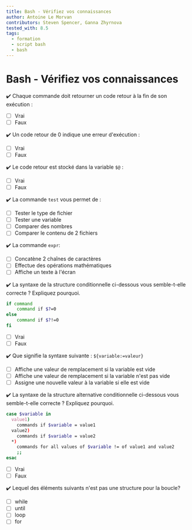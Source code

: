 ```yaml
---
title: Bash - Vérifiez vos connaissances
author: Antoine Le Morvan
contributors: Steven Spencer, Ganna Zhyrnova
tested_with: 8.5
tags:
  - formation
  - script bash
  - bash
---
```


# Bash - Vérifiez vos connaissances

:heavy_check_mark: Chaque commande doit retourner un code retour à la fin de son exécution :

- [ ] Vrai
- [ ] Faux

:heavy_check_mark: Un code retour de 0 indique une erreur d'exécution :

- [ ] Vrai
- [ ] Faux

:heavy_check_mark: Le code retour est stocké dans la variable `$@` :

- [ ] Vrai
- [ ] Faux

:heavy_check_mark: La commande `test` vous permet de :

- [ ] Tester le type de fichier
- [ ] Tester une variable
- [ ] Comparer des nombres
- [ ] Comparer le contenu de 2 fichiers

:heavy_check_mark: La commande `expr`:

- [ ] Concatène 2 chaînes de caractères
- [ ] Effectue des opérations mathématiques
- [ ] Affiche un texte à l'écran

:heavy_check_mark: La syntaxe de la structure conditionnelle ci-dessous vous semble-t-elle correcte ? Expliquez pourquoi.

```bash
if command
    command if $?=0
else
    command if $?!=0
fi
```

- [ ] Vrai
- [ ] Faux

:heavy_check_mark: Que signifie la syntaxe suivante : `${variable:=valeur}`

- [ ] Affiche une valeur de remplacement si la variable est vide
- [ ] Affiche une valeur de remplacement si la variable n'est pas vide
- [ ] Assigne une nouvelle valeur à la variable si elle est vide

:heavy_check_mark: La syntaxe de la structure alternative conditionnelle ci-dessous vous semble-t-elle correcte ? Expliquez pourquoi.

```bash
case $variable in
  value1)
    commands if $variable = value1
  value2)
    commands if $variable = value2
  *)
    commands for all values of $variable != of value1 and value2
    ;;
esac
```

- [ ] Vrai
- [ ] Faux

:heavy_check_mark: Lequel des éléments suivants n'est pas une structure pour la boucle?

- [ ] while
- [ ] until
- [ ] loop
- [ ] for
